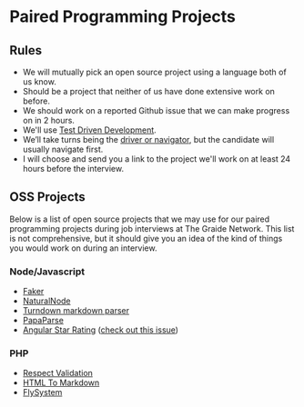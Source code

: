 # Paired Programming Projects

## Rules
- We will mutually pick an open source project using a language both of us know.
- Should be a project that neither of us have done extensive work on before.
- We should work on a reported Github issue that we can make progress on in 2 hours.
- We'll use [Test Driven Development](https://technologyconversations.com/2013/12/20/test-driven-development-tdd-example-walkthrough/).
- We’ll take turns being the [driver or navigator](https://gist.github.com/jordanpoulton/607a8854673d9f22c696), but the candidate will usually navigate first.
- I will choose and send you a link to the project we'll work on at least 24 hours before the interview.

## OSS Projects
Below is a list of open source projects that we may use for our paired programming projects during job interviews at The Graide Network. This list is not comprehensive, but it should give you an idea of the kind of things you would work on during an interview.

### Node/Javascript
- [Faker](https://github.com/marak/Faker.js/)
- [NaturalNode](https://github.com/NaturalNode/natural)
- [Turndown markdown parser](https://github.com/domchristie/turndown)
- [PapaParse](https://github.com/mholt/PapaParse)
- [Angular Star Rating](https://github.com/BioPhoton/angular-star-rating) ([check out this issue](https://github.com/BioPhoton/angular-star-rating/issues/57))

### PHP
- [Respect Validation](https://github.com/Respect/Validation)
- [HTML To Markdown](https://github.com/thephpleague/html-to-markdown)
- [FlySystem](https://github.com/thephpleague/flysystem)
